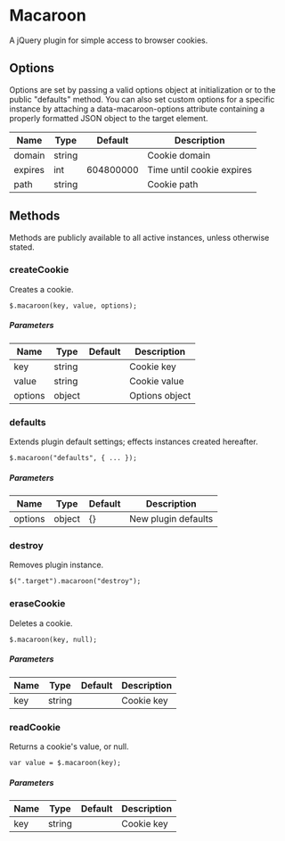 # Macaroon

A jQuery plugin for simple access to browser cookies.

## Options

Options are set by passing a valid options object at initialization or to the public "defaults" method. You can also set custom options for a specific instance by attaching a data-macaroon-options attribute containing a properly formatted JSON object to the target element.

| Name | Type | Default | Description |
| --- | --- | --- | --- |
| domain | string |  | Cookie domain |
| expires | int | 604800000 | Time until cookie expires |
| path | string |  | Cookie path |

## Methods

Methods are publicly available to all active instances, unless otherwise stated.

### createCookie

Creates a cookie.

```
$.macaroon(key, value, options);
```

##### Parameters

| Name | Type | Default | Description |
| --- | --- | --- | --- |
| key | string |  | Cookie key |
| value | string |  | Cookie value |
| options | object |  | Options object |

### defaults

Extends plugin default settings; effects instances created hereafter.

```
$.macaroon("defaults", { ... });
```

##### Parameters

| Name | Type | Default | Description |
| --- | --- | --- | --- |
| options | object | {} | New plugin defaults |

### destroy

Removes plugin instance.

```
$(".target").macaroon("destroy");
```

### eraseCookie

Deletes a cookie.

```
$.macaroon(key, null);
```

##### Parameters

| Name | Type | Default | Description |
| --- | --- | --- | --- |
| key | string |  | Cookie key |

### readCookie

Returns a cookie's value, or null.

```
var value = $.macaroon(key);
```

##### Parameters

| Name | Type | Default | Description |
| --- | --- | --- | --- |
| key | string |  | Cookie key |


